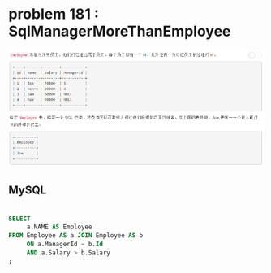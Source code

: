 
# problem 181 : SqlManagerMoreThanEmployee

<img src="https://github.com/Peefy/PeefyLeetCode/blob/master/doc/101-200/181.SqlManagerMoreThanEmployee/problem.png"/>

## MySQL

```sql

SELECT
     a.NAME AS Employee
FROM Employee AS a JOIN Employee AS b
     ON a.ManagerId = b.Id
     AND a.Salary > b.Salary
;

```
